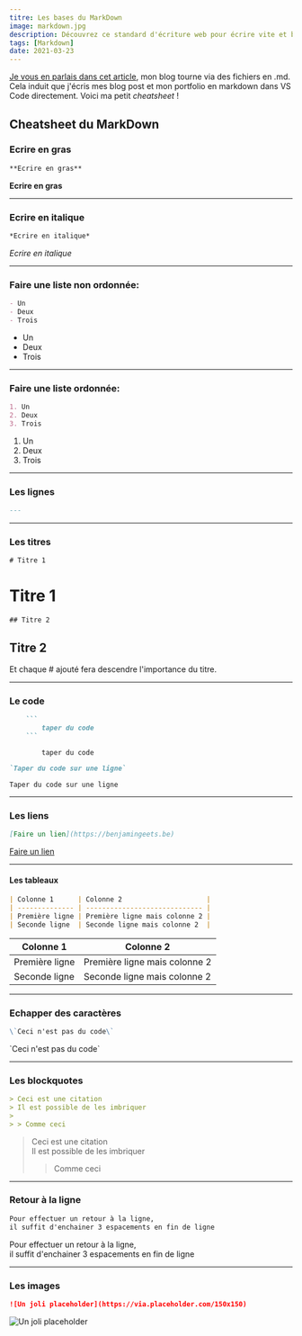 ```yaml
---
titre: Les bases du MarkDown
image: markdown.jpg
description: Découvrez ce standard d'écriture web pour écrire vite et bien.
tags: [Markdown]
date: 2021-03-23
---
```


[Je vous en parlais dans cet article](/blog/module-content-nuxt), mon blog tourne via des fichiers en .md. Cela induit que j'écris mes blog post et mon portfolio en markdown dans VS Code directement. Voici ma petit _cheatsheet_ !

## Cheatsheet du MarkDown

### Ecrire en gras

```markdown
**Ecrire en gras**
```

**Ecrire en gras**

---

### Ecrire en italique

```markdown
*Ecrire en italique*
```

*Ecrire en italique*

---

### Faire une liste non ordonnée:

```markdown
- Un
- Deux
- Trois
```

- Un
- Deux
- Trois

---

### Faire une liste ordonnée:

```markdown
1. Un
2. Deux
3. Trois
```

1. Un
2. Deux
3. Trois

---

### Les lignes

```markdown
---
```

---

### Les titres

`# Titre 1`

# Titre 1

`## Titre 2`

## Titre 2

Et chaque # ajouté fera descendre l'importance du titre.

---

### Le code
```markdown
    ```
        taper du code
    ```
```
```
        taper du code
```
```markdown
`Taper du code sur une ligne`
```
`Taper du code sur une ligne`

---

### Les liens
```markdown
[Faire un lien](https://benjamingeets.be)
```
[Faire un lien](https://benjamingeets.be)

---

#### Les tableaux
```markdown
| Colonne 1      | Colonne 2                     |
| -------------- | ----------------------------- |
| Première ligne | Première ligne mais colonne 2 |
| Seconde ligne  | Seconde ligne mais colonne 2  |
```
| Colonne 1      | Colonne 2                     |
| -------------- | ----------------------------- |
| Première ligne | Première ligne mais colonne 2 |
| Seconde ligne  | Seconde ligne mais colonne 2  |

---

### Echapper des caractères
```markdown
\`Ceci n'est pas du code\`
```
\`Ceci n'est pas du code\`

---

### Les blockquotes
```markdown
> Ceci est une citation  
> Il est possible de les imbriquer
>
> > Comme ceci
```
> Ceci est une citation  
> Il est possible de les imbriquer
>
> > Comme ceci

---

### Retour à la ligne
```markdown
Pour effectuer un retour à la ligne,  
il suffit d'enchainer 3 espacements en fin de ligne
```
Pour effectuer un retour à la ligne,  
il suffit d'enchainer 3 espacements en fin de ligne

---

### Les images
```markdown
![Un joli placeholder](https://via.placeholder.com/150x150)
```

![Un joli placeholder](https://via.placeholder.com/150x150)

